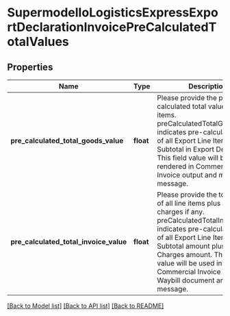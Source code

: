 # SupermodelIoLogisticsExpressExportDeclarationInvoicePreCalculatedTotalValues

## Properties
Name | Type | Description | Notes
------------ | ------------- | ------------- | -------------
**pre_calculated_total_goods_value** | **float** | Please provide the pre-calculated total value of all line items. preCalculatedTotalGoodsValue indicates pre-calculated sum of all Export Line Items’ Subtotal in Export Declaration. This field value will be rendered in Commercial Invoice output and manifest message. | 
**pre_calculated_total_invoice_value** | **float** | Please provide the total value of all line items plus additional charges if any. preCalculatedTotalInvoiceValue indicates pre-calculated sum of all Export Line Items’ Subtotal  amount plus all Other Charges amount.  This field value will be used in rendered Commercial Invoice output, Waybill document and manifest message. | 

[[Back to Model list]](../README.md#documentation-for-models) [[Back to API list]](../README.md#documentation-for-api-endpoints) [[Back to README]](../README.md)


